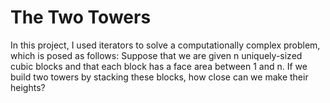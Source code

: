 # The Two Towers

In this project, I used iterators to solve a computationally complex problem, which is posed as follows: Suppose that we are given n uniquely-sized cubic blocks and that each block has a face area between 1 and n. If we build two towers by stacking these blocks, how close can we make their heights?
